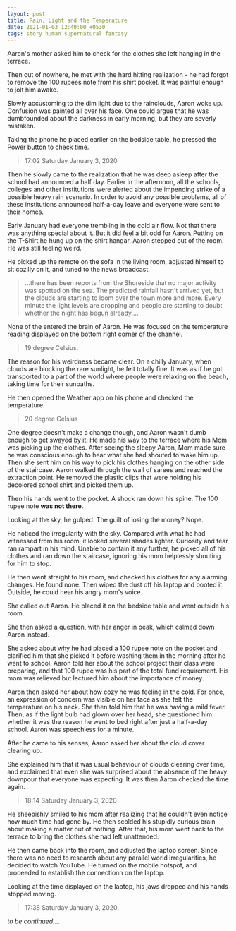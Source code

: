 ```yaml
---
layout: post
title: Rain, Light and the Temperature
date: 2021-01-03 12:40:00 +0530
tags: story human supernatural fantasy
---
```


Aaron's mother asked him to check for the clothes she left hanging in the terrace.  

Then out of nowhere, he met with the hard hitting realization - he had forgot to remove the 100 rupees note from his shirt pocket. It was painful enough to jolt him awake.
<!--more-->
Slowly accustoming to the dim light due to the rainclouds, Aaron woke up. Confusion was painted all over his face. One could argue that he was dumbfounded about the darkness in early morning, but they are severly mistaken.  

Taking the phone he placed earlier on the bedside table, he pressed the Power button to check time.  

> 17:02 Saturday January 3, 2020  

Then he slowly came to the realization that he was deep asleep after the school had announced a half day. Earlier in the afternoon, all the schools, colleges and other institutions were alerted about the impending strike of a possible heavy rain scenario. In order to avoid any 
possible problems, all of these institutions announced half-a-day leave and everyone were sent to their homes.  

Early January had everyone trembling in the cold air flow. Not that there was anything special about it. But it did feel a bit odd for Aaron. Putting on the T-Shirt he hung up on the shirt hangar, Aaron stepped out of the room. He was still feeling weird.  

He picked up the remote on the sofa in the living room, adjusted himself to sit cozilly on it, and tuned to the news broadcast.  

> ...there has been reports from the Shoreside that no major activity was spotted on the sea. The predicted rainfall hasn't arrived yet, but the clouds are starting to loom over the town more and more. Every minute the light levels are dropping and people are starting to doubt whether the night has begun already....  

None of the entered the brain of Aaron. He was focused on the temperature reading displayed on the bottom right corner of the channel.

> 19 degree Celsius.

The reason for his weirdness became clear. On a chilly January, when clouds are blocking the rare sunlight, he felt totally fine. It was as if he got transported to a part of the world where people were relaxing on the beach, taking time for their sunbaths.  

He then opened the Weather app on his phone and checked the temperature.

> 20 degree Celsius  

One degree doesn't make a change though, and Aaron wasn't dumb enough to get swayed by it. He made his way to the terrace where his Mom was picking up the clothes. After seeing the sleepy Aaron, Mom made sure he was conscious enough to hear what she had shouted to wake him up. Then she sent him on his way to pick his clothes hanging on the other side of the staircase. Aaron walked through the wall of sarees and reached the extraction point. He removed the plastic clips that were holding his decolored school shirt and picked them up.  

Then his hands went to the pocket. A shock ran down his spine. The 100 rupee note **was not there**.  

Looking at the sky, he gulped. The guilt of losing the money? Nope.  

He noticed the irregularity with the sky. Compared with what he had witnessed from his room, it looked several shades lighter. Curiosity and fear ran rampart in his mind. Unable to contain it any further, he picked all of his clothes and ran down the staircase, ignoring his mom helplessly shouting for him to stop.  

He then went straight to his room, and checked his clothes for any alarming changes. He found none. Then wiped the dust off his laptop and booted it. Outside, he could hear his angry mom's voice.  

She called out Aaron. He placed it on the bedside table and went outside his room.  

She then asked a question, with her anger in peak, which calmed down Aaron instead.  

She asked about why he had placed a 100 rupee note on the pocket and clarified him that she picked it before washing them in the morning after he went to school. Aaron told her about the school project their class were preparing, and that 100 rupee was his part of the total fund requirement. His mom was relieved but lectured him about the importance of money.  

Aaron then asked her about how cozy he was feeling in the cold. For once, an expression of concern was visible on her face as she felt the temperature on his neck. She then told him that he was having a mild fever. Then, as if the light bulb had glown over her head, she questioned him whether it was the reason he went to bed right after just a half-a-day school. Aaron was speechless for a minute.  

After he came to his senses, Aaron asked her about the cloud cover clearing up.  

She explained him that it was usual behaviour of clouds clearing over time, and exclaimed that even she was surprised about the absence of the heavy downpour that everyone was expecting. It was then Aaron checked the time again.

> 18:14 Saturday January 3, 2020

He sheepishly smiled to his mom after realizing that he couldn't even notice how much time had gone by. He then scolded his stupidly curious brain about making a matter out of nothing. After that, his mom went back to the terrace to bring the clothes she had left unattended.  

He then came back into the room, and adjusted the laptop screen. Since there was no need to research about any parallel world irregularities, he decided to watch YouTube. He turned on the mobile hotspot, and proceeded to establish the connectionn on the laptop.  

Looking at the time displayed on the laptop, his jaws dropped and his hands stopped moving.

> 17:38 Saturday January 3, 2020.  

*to be continued....*